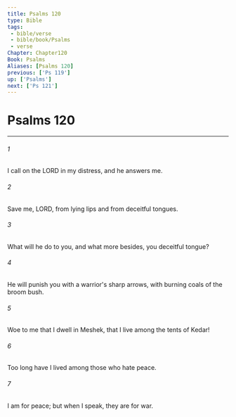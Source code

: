 ```yaml
---
title: Psalms 120
type: Bible
tags:
 - bible/verse
 - bible/book/Psalms
 - verse
Chapter: Chapter120
Book: Psalms
Aliases: [Psalms 120]
previous: ['Ps 119']
up: ['Psalms']
next: ['Ps 121']
---
```

# Psalms 120

***


###### 1 
I call on the LORD in my distress, and he answers me. 

###### 2 
Save me, LORD, from lying lips and from deceitful tongues. 

###### 3 
What will he do to you, and what more besides, you deceitful tongue? 

###### 4 
He will punish you with a warrior's sharp arrows, with burning coals of the broom bush. 

###### 5 
Woe to me that I dwell in Meshek, that I live among the tents of Kedar! 

###### 6 
Too long have I lived among those who hate peace. 

###### 7 
I am for peace; but when I speak, they are for war. 
